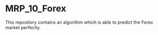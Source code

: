 # MRP_10_Forex
This repository contains an algorithm which is able to predict the Forex market perfectly.
